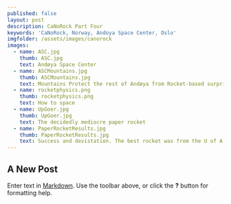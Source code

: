 ```yaml
---
published: false
layout: post
description: CaNoRock Part Four
keywords: 'CaNoRock, Norway, Andoya Space Center, Oslo'
imgfolder: /assets/images/canorock
images:
  - name: ASC.jpg
    thumb: ASC.jpg
    text: Andøya Space Center
  - name: ASCMountains.jpg
    thumb: ASCMountains.jpg
    text: Mountains Protect the rest of Andøya from Rocket-based surprises!
  - name: rocketphysics.png
    thumb: rocketphysics.png
    text: How to space
  - name: UpGoer.jpg
    thumb: UpGoer.jpg
    text: The decidedly mediocre paper rocket
  - name: PaperRocketResults.jpg
    thumb: PaperRocketResults.jpg
    text: Success and devistation. The best rocket was from the U of A.
---
```

## A New Post

Enter text in [Markdown](http://daringfireball.net/projects/markdown/). Use the toolbar above, or click the **?** button for formatting help.
